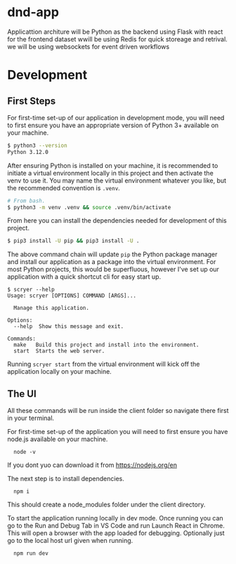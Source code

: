 # dnd-app

Applicattion architure will be Python as the backend using Flask with react for the frontend
dataset wwill be using Redis for quick storeage and retrival.
we will be using websockets for event driven workflows

# Development #

## First Steps ##
For first-time set-up of our application in development mode, you will
need to first ensure you have an appropriate version of Python 3+
available on your machine.

```bash
$ python3 --version
Python 3.12.0
```

After ensuring Python is installed on your machine, it is recommended
to initiate a virtual environment locally in this project and then
activate the venv to use it. You may name the virtual environment
whatever you like, but the recommended convention is `.venv`.

```bash
# From bash.
$ python3 -m venv .venv && source .venv/bin/activate
```

From here you can install the dependencies needed for development of
this project.

```bash
$ pip3 install -U pip && pip3 install -U .
```

The above command chain will update `pip` the Python package manager
and install our application as a package into the virtual environment.
For most Python projects, this would be superfluous, however I've
set up our application with a quick shortcut cli for easy start up.

```
$ scryer --help
Usage: scryer [OPTIONS] COMMAND [ARGS]...

  Manage this application.

Options:
  --help  Show this message and exit.

Commands:
  make   Build this project and install into the environment.
  start  Starts the web server.
```

Running `scryer start` from the virtual environment will kick off the
application locally on your machine.

## The UI ##
All these commands will be run inside the client folder so navigate there first in your terminal.

For first-time set-up of the application you will need to first ensure you have node.js available on your machine. 
```
  node -v
```
If you dont yuo can download it from https://nodejs.org/en

The next step is to install dependencies.
```
  npm i
```
This should create a node_modules folder under the client directory.

To start the application running locally in dev mode. Once running you can go to the Run and Debug Tab in VS Code and run Launch React in Chrome. This will open a browser with the app loaded for debugging. Optionally just go to the local host url given when running.
```
  npm run dev
```